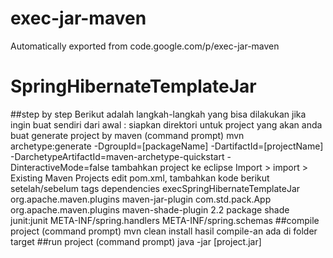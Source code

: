 # exec-jar-maven
Automatically exported from code.google.com/p/exec-jar-maven

# SpringHibernateTemplateJar
##step by step
Berikut adalah langkah-langkah yang bisa dilakukan jika ingin buat sendiri dari awal :
siapkan direktori untuk project yang akan anda buat
generate project by maven (command prompt)
   mvn archetype:generate -DgroupId=[packageName] -DartifactId=[projectName] -DarchetypeArtifactId=maven-archetype-quickstart -DinteractiveMode=false
tambahkan project ke eclipse
Import > import > Existing Maven Projects
edit pom.xml, tambahkan kode berikut setelah/sebelum tags dependencies
    <build>
        <finalName>execSpringHibernateTemplateJar</finalName>
        <plugins>
                <plugin>
                        <groupId>org.apache.maven.plugins</groupId>
                        <artifactId>maven-jar-plugin</artifactId>
                        <configuration>
                                <archive>
                                        <manifest>
                                                <mainClass>com.std.pack.App</mainClass>
                                        </manifest>
                                </archive>
                        </configuration>
                </plugin>
                        <plugin>
                                <groupId>org.apache.maven.plugins</groupId>
                                <artifactId>maven-shade-plugin</artifactId>
                                <version>2.2</version>
                                <executions>
                                        <execution>
                                                <phase>package</phase>
                                                <goals>
                                                        <goal>shade</goal>
                                                </goals>
                                                <configuration>
                                                        <artifactSet>
                                                                <!-- Use this to in/exclude only specific dependencies -->
                                                                <excludes>
                                                                        <exclude>junit:junit</exclude>
                                                                </excludes>
                                                        </artifactSet>
                                                        <transformers>
                                                                <transformer                    implementation="org.apache.maven.plugins.shade.resource.ComponentsXmlResourceTransformer" />
                                                                <transformer implementation="org.apache.maven.plugins.shade.resource.AppendingTransformer">
                                                                        <resource>META-INF/spring.handlers</resource>
                                                                </transformer>
                                                                <transformer implementation="org.apache.maven.plugins.shade.resource.AppendingTransformer">
                                                                        <resource>META-INF/spring.schemas</resource>
                                                                </transformer>
                                                        </transformers>
                                                </configuration>
                                        </execution>
                                </executions>
                        </plugin>
                </plugins>
        </build>
##compile project (command prompt)
      mvn clean install
hasil compile-an ada di folder target
##run project (command prompt)
       java -jar [project.jar]
